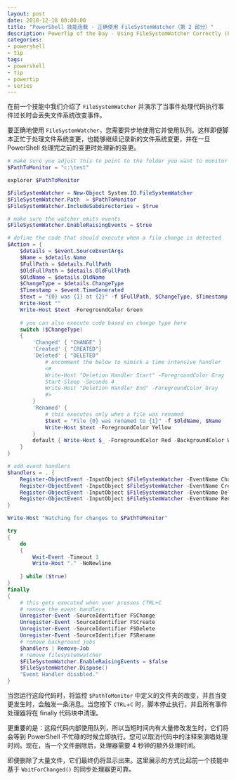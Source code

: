 ```yaml
---
layout: post
date: 2018-12-18 00:00:00
title: "PowerShell 技能连载 - 正确使用 FileSystemWatcher（第 2 部分）"
description: PowerTip of the Day - Using FileSystemWatcher Correctly (Part 2)
categories:
- powershell
- tip
tags:
- powershell
- tip
- powertip
- series
---
```

在前一个技能中我们介绍了 `FileSystemWatcher` 并演示了当事件处理代码执行事件过长时会丢失文件系统改变事件。

要正确地使用 `FileSystemWatcher`，您需要异步地使用它并使用队列。这样即便脚本正忙于处理文件系统变更，也能够继续记录新的文件系统变更，并在一旦 PowerShell 处理完之前的变更时处理新的变更。

```powershell
# make sure you adjust this to point to the folder you want to monitor
$PathToMonitor = "c:\test"

explorer $PathToMonitor

$FileSystemWatcher = New-Object System.IO.FileSystemWatcher
$FileSystemWatcher.Path  = $PathToMonitor
$FileSystemWatcher.IncludeSubdirectories = $true

# make sure the watcher emits events
$FileSystemWatcher.EnableRaisingEvents = $true

# define the code that should execute when a file change is detected
$Action = {
    $details = $event.SourceEventArgs
    $Name = $details.Name
    $FullPath = $details.FullPath
    $OldFullPath = $details.OldFullPath
    $OldName = $details.OldName
    $ChangeType = $details.ChangeType
    $Timestamp = $event.TimeGenerated
    $text = "{0} was {1} at {2}" -f $FullPath, $ChangeType, $Timestamp
    Write-Host ""
    Write-Host $text -ForegroundColor Green
    
    # you can also execute code based on change type here
    switch ($ChangeType)
    {
        'Changed' { "CHANGE" }
        'Created' { "CREATED"}
        'Deleted' { "DELETED"
            # uncomment the below to mimick a time intensive handler
            <#
            Write-Host "Deletion Handler Start" -ForegroundColor Gray
            Start-Sleep -Seconds 4    
            Write-Host "Deletion Handler End" -ForegroundColor Gray
            #>
        }
        'Renamed' { 
            # this executes only when a file was renamed
            $text = "File {0} was renamed to {1}" -f $OldName, $Name
            Write-Host $text -ForegroundColor Yellow
        }
        default { Write-Host $_ -ForegroundColor Red -BackgroundColor White }
    }
}

# add event handlers
$handlers = . {
    Register-ObjectEvent -InputObject $FileSystemWatcher -EventName Changed -Action $Action -SourceIdentifier FSChange
    Register-ObjectEvent -InputObject $FileSystemWatcher -EventName Created -Action $Action -SourceIdentifier FSCreate
    Register-ObjectEvent -InputObject $FileSystemWatcher -EventName Deleted -Action $Action -SourceIdentifier FSDelete
    Register-ObjectEvent -InputObject $FileSystemWatcher -EventName Renamed -Action $Action -SourceIdentifier FSRename
}

Write-Host "Watching for changes to $PathToMonitor"

try
{
    do
    {
        Wait-Event -Timeout 1
        Write-Host "." -NoNewline
        
    } while ($true)
}
finally
{
    # this gets executed when user presses CTRL+C
    # remove the event handlers
    Unregister-Event -SourceIdentifier FSChange
    Unregister-Event -SourceIdentifier FSCreate
    Unregister-Event -SourceIdentifier FSDelete
    Unregister-Event -SourceIdentifier FSRename
    # remove background jobs
    $handlers | Remove-Job
    # remove filesystemwatcher
    $FileSystemWatcher.EnableRaisingEvents = $false
    $FileSystemWatcher.Dispose()
    "Event Handler disabled."
}
```

当您运行这段代码时，将监控 `$PathToMonitor` 中定义的文件夹的改变，并且当变更发生时，会触发一条消息。当您按下 `CTRL`+`C` 时，脚本停止执行，并且所有事件处理器将在 finally 代码块中清理。

更重要的是：这段代码内部使用队列，所以当短时间内有大量修改发生时，它们将会等到 PowerShell 不忙碌的时候立即执行。您可以取消代码中的注释来演唱处理时间。现在，当一个文件删除后，处理器需要 4 秒钟的额外处理时间。

即便删除了大量文件，它们最终仍将显示出来。这里展示的方式比起前一个技能中基于 `WaitForChanged()` 的同步处理器更可靠。

<!--本文国际来源：[Using FileSystemWatcher Correctly (Part 2)](https://community.idera.com/database-tools/powershell/powertips/b/tips/posts/using-filesystemwatcher-correctly-part-2)-->
